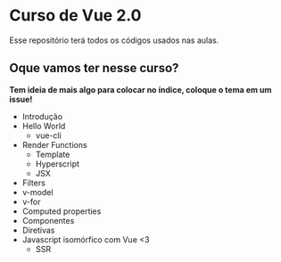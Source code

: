 # Curso de Vue 2.0

Esse repositório terá todos os códigos usados nas aulas.

## Oque vamos ter nesse curso?

**Tem ideia de mais algo para colocar no índice, coloque o tema em um issue!**

+ Introdução
+ Hello World
  - vue-cli
+ Render Functions
  - Template
  - Hyperscript
  - JSX
+ Filters
+ v-model
+ v-for
+ Computed properties
+ Componentes
+ Diretivas
+ Javascript isomórfico com Vue <3
  - SSR
